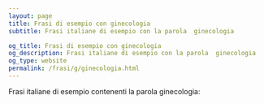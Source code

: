 ```yaml
---
layout: page
title: Frasi di esempio con ginecologia 
subtitle: Frasi italiane di esempio con la parola  ginecologia

og_title: Frasi di esempio con ginecologia 
og_description: Frasi italiane di esempio con la parola  ginecologia
og_type: website
permalink: /frasi/g/ginecologia.html
---
```


Frasi italiane di esempio contenenti la parola ginecologia:


